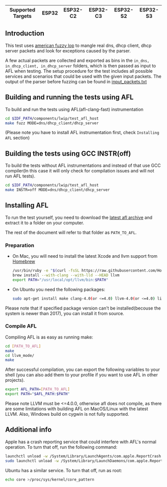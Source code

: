 | Supported Targets | ESP32 | ESP32-C2 | ESP32-C3 | ESP32-S2 | ESP32-S3 |
| ----------------- | ----- | -------- | -------- | -------- | -------- |

## Introduction
This test uses [american fuzzy lop](http://lcamtuf.coredump.cx/afl/) to mangle real dns, dhcp client, dhcp server packets and look for exceptions caused by the parser.

A few actual packets are collected and exported as bins in the ```in_dns, in_dhcp_client, in_dhcp_server``` folders, which is then passed as input to AFL when testing. The setup procedure for the test includes all possible services and scenarios that could be used with the given input packets. The output of the parser before fuzzing can be found in [input_packets.txt](input_packets.txt)

## Building and running the tests using AFL
To build and run the tests using AFL(afl-clang-fast) instrumentation

```bash
cd $IDF_PATH/components/lwip/test_afl_host
make fuzz MODE=dns/dhcp_client/dhcp_server
```

(Please note you have to install AFL instrumentation first, check `Installing AFL` section)

## Building the tests using GCC INSTR(off)
To build the tests without AFL instrumentations and instead of that use GCC compiler(In this case it will only check for compilation issues and will not run AFL tests).

```bash
cd $IDF_PATH/components/lwip/test_afl_host
make INSTR=off MODE=dns/dhcp_client/dhcp_server
```

## Installing AFL
To run the test yourself, you need to download the [latest afl archive](http://lcamtuf.coredump.cx/afl/releases/afl-latest.tgz) and extract it to a folder on your computer.

The rest of the document will refer to that folder as ```PATH_TO_AFL```.

### Preparation
- On Mac, you will need to install the latest Xcode and llvm support from [Homebrew](https://brew.sh)

    ```bash
    /usr/bin/ruby -e "$(curl -fsSL https://raw.githubusercontent.com/Homebrew/install/master/install)"
    brew install --with-clang --with-lld --HEAD llvm
    export PATH="/usr/local/opt/llvm/bin:$PATH"
    ```

- On Ubuntu you need the following packages:
    
    ```bash
    sudo apt-get install make clang-4.0(or <=4.0) llvm-4.0(or <=4.0) libbsd-dev
    ```

Please note that if specified package version can't be installed(becouse the system is newer than 2017), you can install it from source.

### Compile AFL
Compiling AFL is as easy as running make:

```bash
cd [PATH_TO_AFL]
make
cd llvm_mode/
make
```

After successful compilation, you can export the following variables to your shell (you can also add them to your profile if you want to use AFL in other projects).

```bash
export AFL_PATH=[PATH_TO_AFL]
export PATH="$AFL_PATH:$PATH"
```

Please note LLVM must be <=4.0.0, otherwise afl does not compile, as there are some limitations with building AFL on MacOS/Linux with the latest LLVM. Also, Windows build on cygwin is not fully supported.

## Additional info
Apple has a crash reporting service that could interfere with AFL's normal operation. To turn that off, run the following command:

```bash
launchctl unload -w /System/Library/LaunchAgents/com.apple.ReportCrash.plist
sudo launchctl unload -w /System/Library/LaunchDaemons/com.apple.ReportCrash.Root.plist
```

Ubuntu has a similar service. To turn that off, run as root:

```bash
echo core >/proc/sys/kernel/core_pattern
```
